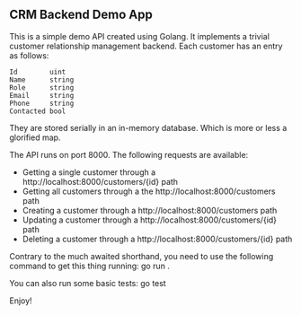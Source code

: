 ## CRM Backend Demo App

This is a simple demo API created using Golang. It implements a trivial customer relationship management backend.
Each customer has an entry as follows:

    Id        uint
    Name      string
    Role      string
    Email     string
    Phone     string
    Contacted bool

They are stored serially in an in-memory database. Which is more or less a glorified map.

The API runs on port 8000. The following requests are available:
- Getting a single customer through a http://localhost:8000/customers/{id} path
- Getting all customers through a the http://localhost:8000/customers path
- Creating a customer through a http://localhost:8000/customers path
- Updating a customer through a http://localhost:8000/customers/{id} path
- Deleting a customer through a http://localhost:8000/customers/{id} path

Contrary to the much awaited shorthand, you need to use the following command to get this thing running:
    go run .

You can also run some basic tests:
    go test
    
Enjoy!